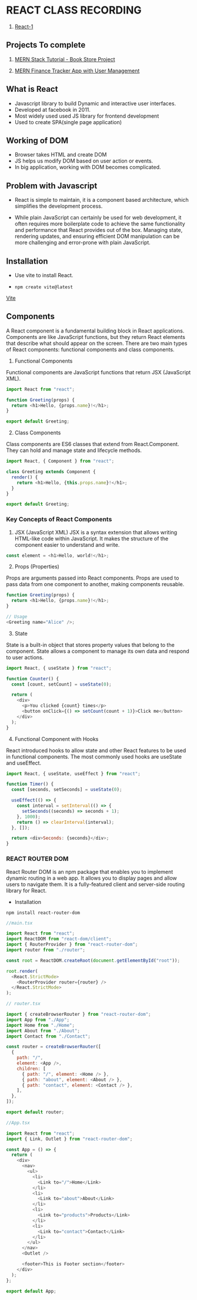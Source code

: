 # REACT CLASS RECORDING

1. [React-1](https://youtu.be/rnU9KzTxKSg)

## Projects To complete

1. [MERN Stack Tutorial - Book Store Project](https://www.youtube.com/watch?v=-42K44A1oMA)

2. [MERN Finance Tracker App with User Management](https://www.youtube.com/watch?v=4NZx9OF07qY)

## What is React

- Javascript library to build Dynamic and interactive user interfaces.
- Developed at facebook in 2011.
- Most widely used used JS library for frontend development
- Used to create SPA(single page application)

## Working of DOM

- Browser takes HTML and create DOM
- JS helps us modify DOM based on user action or events.
- In big application, working with DOM becomes complicated.

## Problem with Javascript

- React is simple to maintain, it is a component based architecture, which simplifies the development process.

- While plain JavaScript can certainly be used for web development, it often requires more boilerplate code to achieve the same functionality and performance that React provides out of the box. Managing state, rendering updates, and ensuring efficient DOM manipulation can be more challenging and error-prone with plain JavaScript.

## Installation

- Use vite to install React.

- `npm create vite@latest`

[Vite](https://vitejs.dev/)

## Components

A React component is a fundamental building block in React applications. Components are like JavaScript functions, but they return React elements that describe what should appear on the screen. There are two main types of React components: functional components and class components.

1. Functional Components

Functional components are JavaScript functions that return JSX (JavaScript XML).

```js
import React from "react";

function Greeting(props) {
  return <h1>Hello, {props.name}!</h1>;
}

export default Greeting;
```

2. Class Components

Class components are ES6 classes that extend from React.Component. They can hold and manage state and lifecycle methods.

```js
import React, { Component } from "react";

class Greeting extends Component {
  render() {
    return <h1>Hello, {this.props.name}!</h1>;
  }
}

export default Greeting;
```

### Key Concepts of React Components

1. JSX (JavaScript XML)
   JSX is a syntax extension that allows writing HTML-like code within JavaScript. It makes the structure of the component easier to understand and write.

```js
const element = <h1>Hello, world!</h1>;
```

2. Props (Properties)

Props are arguments passed into React components. Props are used to pass data from one component to another, making components reusable.

```js
function Greeting(props) {
  return <h1>Hello, {props.name}!</h1>;
}

// Usage
<Greeting name="Alice" />;
```

3. State

State is a built-in object that stores property values that belong to the component. State allows a component to manage its own data and respond to user actions.

```js
import React, { useState } from "react";

function Counter() {
  const [count, setCount] = useState(0);

  return (
    <div>
      <p>You clicked {count} times</p>
      <button onClick={() => setCount(count + 1)}>Click me</button>
    </div>
  );
}
```

4. Functional Component with Hooks

React introduced hooks to allow state and other React features to be used in functional components. The most commonly used hooks are useState and useEffect.

```js
import React, { useState, useEffect } from "react";

function Timer() {
  const [seconds, setSeconds] = useState(0);

  useEffect(() => {
    const interval = setInterval(() => {
      setSeconds((seconds) => seconds + 1);
    }, 1000);
    return () => clearInterval(interval);
  }, []);

  return <div>Seconds: {seconds}</div>;
}
```

### REACT ROUTER DOM

React Router DOM is an npm package that enables you to implement dynamic routing in a web app. It allows you to display pages and allow users to navigate them. It is a fully-featured client and server-side routing library for React.

- Installation

`npm install react-router-dom`

```js
//main.tsx

import React from "react";
import ReactDOM from "react-dom/client";
import { RouterProvider } from "react-router-dom";
import router from "./router";

const root = ReactDOM.createRoot(document.getElementById("root"));

root.render(
  <React.StrictMode>
    <RouterProvider router={router} />
  </React.StrictMode>
);
```

```js
// router.tsx

import { createBrowserRouter } from "react-router-dom";
import App from "./App";
import Home from "./Home";
import About from "./About";
import Contact from "./Contact";

const router = createBrowserRouter([
  {
    path: "/",
    element: <App />,
    children: [
      { path: "/", element: <Home /> },
      { path: "about", element: <About /> },
      { path: "contact", element: <Contact /> },
    ],
  },
]);

export default router;
```

```js
//App.tsx

import React from "react";
import { Link, Outlet } from "react-router-dom";

const App = () => {
  return (
    <div>
      <nav>
        <ul>
          <li>
            <Link to="/">Home</Link>
          </li>
          <li>
            <Link to="about">About</Link>
          </li>
          <li>
            <Link to="products">Products</Link>
          </li>
          <li>
            <Link to="contact">Contact</Link>
          </li>
        </ul>
      </nav>
      <Outlet />

      <footer>This is Footer section</footer>
    </div>
  );
};

export default App;
```
